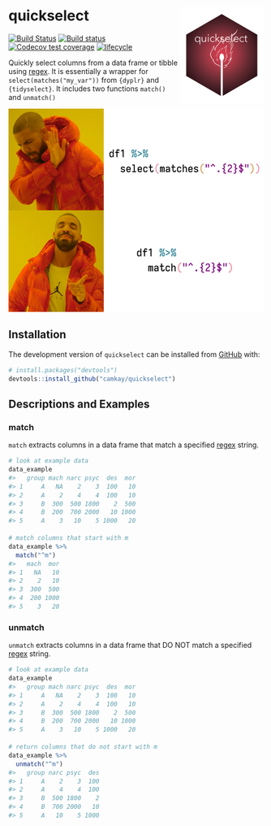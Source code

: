 
<!-- README.md is generated from README.Rmd. Please edit that file -->

# quickselect <img src="tools/quickselect_hex4.png" width = 167 align="right"/>

<!-- badges: start -->

[![Build
Status](https://travis-ci.com/camkay/quickselect.svg?branch=main)](https://travis-ci.com/camkay/quickselect)
[![Build
status](https://ci.appveyor.com/api/projects/status/7vy4wwladyg29iy9/branch/main?svg=true)](https://ci.appveyor.com/project/camkay/quickselect/branch/main)
[![Codecov test
coverage](https://codecov.io/gh/camkay/quickselect/branch/main/graph/badge.svg)](https://codecov.io/gh/camkay/quickselect?branch=main)
[![lifecycle](https://img.shields.io/badge/lifecycle-stable-stable.svg)](https://www.tidyverse.org/lifecycle/#stable)
<!-- badges: end -->

Quickly select columns from a data frame or tibble using
[regex](https://en.wikipedia.org/wiki/Regular_expression). It is
essentially a wrapper for `select(matches("my_var"))` from `{dyplr}` and
`{tidyselect}`. It includes two functions `match()` and `unmatch()`

<center>
<img src="tools/quickselect_meme.png" height = 400/>
</center>

## Installation

The development version of `quickselect` can be installed from
[GitHub](https://github.com/) with:

``` r
# install.packages("devtools")
devtools::install_github("camkay/quickselect")
```

## Descriptions and Examples

### match

`match` extracts columns in a data frame that match a specified
[regex](https://en.wikipedia.org/wiki/Regular_expression) string.

``` r
# look at example data
data_example
#>   group mach narc psyc  des  mor
#> 1     A   NA    2    3  100   10
#> 2     A    2    4    4  100   10
#> 3     B  300  500 1800    2  500
#> 4     B  200  700 2000   10 1000
#> 5     A    3   10    5 1000   20

# match columns that start with m
data_example %>%
  match("^m")
#>   mach  mor
#> 1   NA   10
#> 2    2   10
#> 3  300  500
#> 4  200 1000
#> 5    3   20
```

### unmatch

`unmatch` extracts columns in a data frame that DO NOT match a specified
[regex](https://en.wikipedia.org/wiki/Regular_expression) string.

``` r
# look at example data
data_example
#>   group mach narc psyc  des  mor
#> 1     A   NA    2    3  100   10
#> 2     A    2    4    4  100   10
#> 3     B  300  500 1800    2  500
#> 4     B  200  700 2000   10 1000
#> 5     A    3   10    5 1000   20

# return columns that do not start with m
data_example %>%
  unmatch("^m")
#>   group narc psyc  des
#> 1     A    2    3  100
#> 2     A    4    4  100
#> 3     B  500 1800    2
#> 4     B  700 2000   10
#> 5     A   10    5 1000
```
